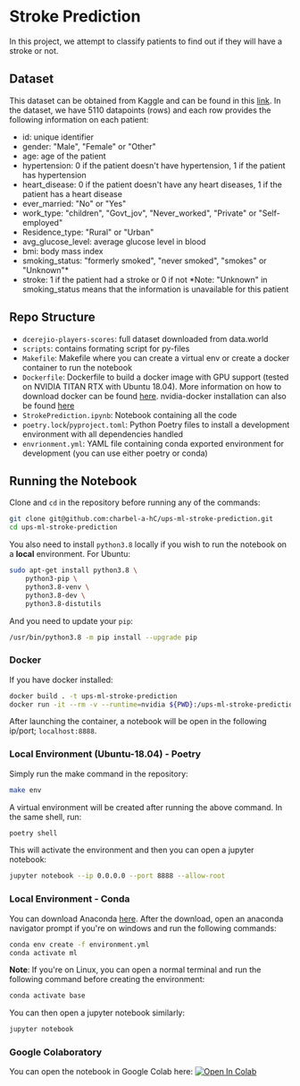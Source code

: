 # Stroke Prediction
In this project, we attempt to classify patients to find out if they will have a stroke or not.

## Dataset
This dataset can be obtained from Kaggle and can be found in this [link](https://www.kaggle.com/datasets/fedesoriano/stroke-prediction-dataset). In the dataset, we have 5110 datapoints (rows) and each row provides the following information on each patient:
-  id: unique identifier
- gender: "Male", "Female" or "Other"
- age: age of the patient
- hypertension: 0 if the patient doesn't have hypertension, 1 if the patient has hypertension
- heart_disease: 0 if the patient doesn't have any heart diseases, 1 if the patient has a heart disease
- ever_married: "No" or "Yes"
- work_type: "children", "Govt_jov", "Never_worked", "Private" or "Self-employed"
- Residence_type: "Rural" or "Urban"
- avg_glucose_level: average glucose level in blood
- bmi: body mass index
- smoking_status: "formerly smoked", "never smoked", "smokes" or "Unknown"*
- stroke: 1 if the patient had a stroke or 0 if not
*Note: "Unknown" in smoking_status means that the information is unavailable for this patient

## Repo Structure
- `dcerejio-players-scores`: full dataset downloaded from data.world
- `scripts`: contains formating script for py-files
- `Makefile`: Makefile where you can create a virtual env or create a docker container to run the notebook
- `Dockerfile`: Dockerfile to build a docker image with GPU support (tested on NVIDIA TITAN RTX with Ubuntu 18.04). More information on how to download docker can be found [here](https://docs.docker.com/get-docker/). nvidia-docker installation can also be found [here](https://docs.nvidia.com/datacenter/cloud-native/container-toolkit/install-guide.html)
- `StrokePrediction.ipynb`: Notebook containing all the code
- `poetry.lock`/`pyproject.toml`: Python Poetry files to install a development environment with all dependencies handled
- `envrionment.yml`: YAML file containing conda exported environment for development (you can use either poetry or conda)

## Running the Notebook
Clone and `cd` in the repository before running any of the commands:
```bash
git clone git@github.com:charbel-a-hC/ups-ml-stroke-prediction.git
cd ups-ml-stroke-prediction
```
You also need to install `python3.8` locally if you wish to run the notebook on a **local** environment. For Ubuntu:
```bash
sudo apt-get install python3.8 \
    python3-pip \
    python3.8-venv \
    python3.8-dev \
    python3.8-distutils
```
And you need to update your `pip`:
```bash
/usr/bin/python3.8 -m pip install --upgrade pip
```
### Docker
If you have docker installed:
```bash
docker build . -t ups-ml-stroke-prediction
docker run -it --rm -v --runtime=nvidia ${PWD}:/ups-ml-stroke-prediction ups-ml-stroke-prediction bash
```
After launching the container, a notebook will be open in the following ip/port; `localhost:8888`.

### Local Environment (Ubuntu-18.04) - Poetry

Simply run the make command in the repository:
```bash
make env
```
A virtual environment will be created after running the above command. In the same shell, run:
```bash
poetry shell
```
This will activate the environment and then you can open a jupyter notebook:
```bash
jupyter notebook --ip 0.0.0.0 --port 8888 --allow-root
```

### Local Environment - Conda
You can download Anaconda [here](https://docs.anaconda.com/anaconda/install/index.html).
After the download, open an anaconda navigator prompt if you're on windows and run the following commands:
```bash
conda env create -f environment.yml
conda activate ml
```
**Note**: If you're on Linux, you can open a normal terminal and run the following command before creating the environment:
```bash
conda activate base
```
You can then open a jupyter notebook similarly: 
```bash
jupyter notebook
```
### Google Colaboratory
You can open the notebook in Google Colab here: [![Open In Colab](https://colab.research.google.com/assets/colab-badge.svg)]()
